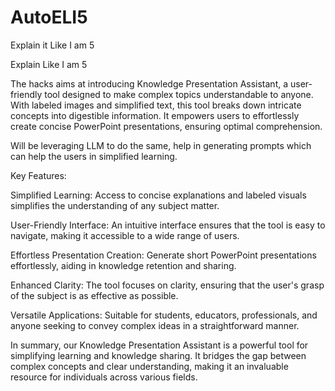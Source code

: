 # AutoELI5
Explain it Like I am 5

Explain Like I am 5

The hacks aims at introducing Knowledge Presentation Assistant, a user-friendly tool designed to make complex topics understandable to anyone. With labeled images and simplified text, this tool breaks down intricate concepts into digestible information. It empowers users to effortlessly create concise PowerPoint presentations, ensuring optimal comprehension.

Will be leveraging LLM to do the same, help in generating prompts which can help the users in simplified learning.

Key Features:

Simplified Learning: Access to concise explanations and labeled visuals simplifies the understanding of any subject matter.

User-Friendly Interface: An intuitive interface ensures that the tool is easy to navigate, making it accessible to a wide range of users.

Effortless Presentation Creation: Generate short PowerPoint presentations effortlessly, aiding in knowledge retention and sharing.

Enhanced Clarity: The tool focuses on clarity, ensuring that the user's grasp of the subject is as effective as possible.

Versatile Applications: Suitable for students, educators, professionals, and anyone seeking to convey complex ideas in a straightforward manner.

In summary, our Knowledge Presentation Assistant is a powerful tool for simplifying learning and knowledge sharing. It bridges the gap between complex concepts and clear understanding, making it an invaluable resource for individuals across various fields.
